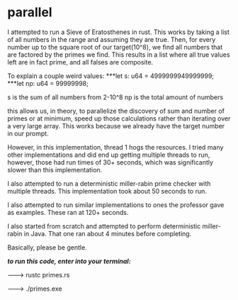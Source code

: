 # parallel

I attempted to run a Sieve of Eratosthenes in rust. This works by taking a list of all numbers in the range and assuming they are true. Then, for every
number up to the square root of our target(10^8), we find all numbers that are factored by the primes we find. This results in a list where all true values left
are in fact prime, and all falses are composite.

To explain a couple weird values:
***let s: u64 = 4999999949999999;
***let np: u64 = 99999998;

s is the sum of all numbers from 2-10^8
np is the total amount of numbers

this allows us, in theory, to parallelize the discovery of sum and number of primes or at minimum, speed up those calculations rather than iterating over
a very large array. This works because we already have the target number in our prompt.

However, in this implementation, thread 1 hogs the resources. I tried many other implementations
and did end up getting multiple threads to run, however, those had run times of 30+ seconds, which was significantly slower than this implementation. 

I also attempted to run a deterministic miller-rabin prime checker with multiple threads. This implementation took about 50 seconds to run.

I also attempted to run similar implementations to ones the professor gave as examples. These ran at 120+ seconds.

I also started from scratch and attempted to perform deterministic miller-rabin in Java. That one ran about 4 minutes before completing.

Basically, please be gentle.



***to run this code, enter into your terminal:***

--->    rustc primes.rs

--->    ./primes.exe
